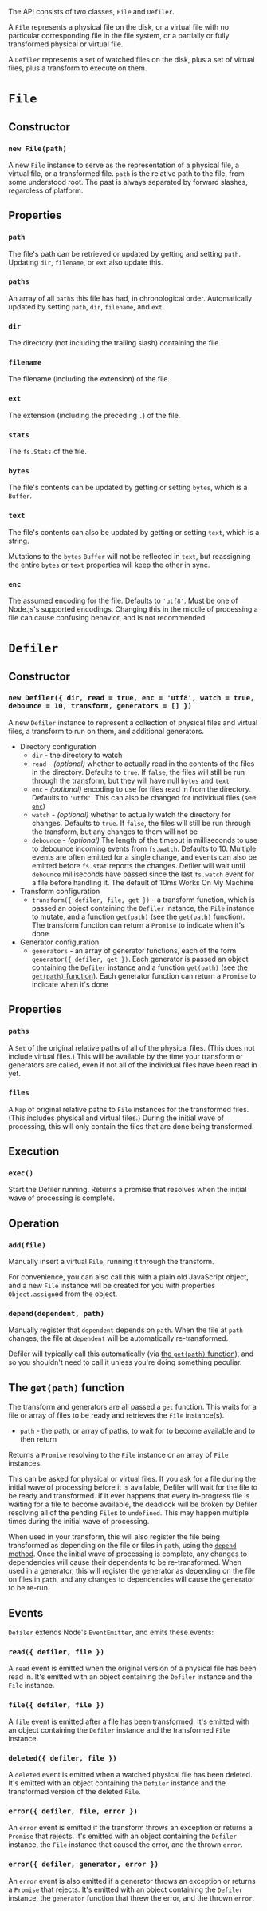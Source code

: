 The API consists of two classes, `File` and `Defiler`.

A `File` represents a physical file on the disk, or a virtual file with no particular corresponding file in the file system, or a partially or fully transformed physical or virtual file.

A `Defiler` represents a set of watched files on the disk, plus a set of virtual files, plus a transform to execute on them.

# `File`

## Constructor

### `new File(path)`

A new `File` instance to serve as the representation of a physical file, a virtual file, or a transformed file. `path` is the relative path to the file, from some understood root. The past is always separated by forward slashes, regardless of platform.

## Properties

### `path`

The file's path can be retrieved or updated by getting and setting `path`. Updating `dir`, `filename`, or `ext` also update this.

### `paths`

An array of all `path`s this file has had, in chronological order. Automatically updated by setting `path`, `dir`, `filename`, and `ext`.

### `dir`

The directory (not including the trailing slash) containing the file.

### `filename`

The filename (including the extension) of the file.

### `ext`

The extension (including the preceding `.`) of the file.

### `stats`

The `fs.Stats` of the file.

### `bytes`

The file's contents can be updated by getting or setting `bytes`, which is a `Buffer`.

### `text`

The file's contents can also be updated by getting or setting `text`, which is a string.

Mutations to the `bytes` `Buffer` will not be reflected in `text`, but reassigning the entire `bytes` or `text` properties will keep the other in sync.

### `enc`

The assumed encoding for the file. Defaults to `'utf8'`. Must be one of Node.js's supported encodings. Changing this in the middle of processing a file can cause confusing behavior, and is not recommended.

# `Defiler`

## Constructor

### `new Defiler({ dir, read = true, enc = 'utf8', watch = true, debounce = 10, transform, generators = [] })`

A new `Defiler` instance to represent a collection of physical files and virtual files, a transform to run on them, and additional generators.

- Directory configuration
	- `dir` - the directory to watch
	- `read` - _(optional)_ whether to actually read in the contents of the files in the directory. Defaults to `true`. If `false`, the files will still be run through the transform, but they will have null `bytes` and `text`
	- `enc` - _(optional)_ encoding to use for files read in from the directory. Defaults to `'utf8'`. This can also be changed for individual files (see [`enc`](#enc))
	- `watch` - _(optional)_ whether to actually watch the directory for changes. Defaults to `true`. If `false`, the files will still be run through the transform, but any changes to them will not be
	- `debounce` - _(optional)_ The length of the timeout in milliseconds to use to debounce incoming events from `fs.watch`. Defaults to 10. Multiple events are often emitted for a single change, and events can also be emitted before `fs.stat` reports the changes. Defiler will wait until `debounce` milliseconds have passed since the last `fs.watch` event for a file before handling it. The default of 10ms Works On My Machine
- Transform configuration
	- `transform({ defiler, file, get })` - a transform function, which is passed an object containing the `Defiler` instance, the `File` instance to mutate, and a function `get(path)` (see [the `get(path)` function](#the-getpath-function)). The transform function can return a `Promise` to indicate when it's done
- Generator configuration
	- `generators` - an array of generator functions, each of the form `generator({ defiler, get })`. Each generator is passed an object containing the `Defiler` instance and a function `get(path)` (see [the `get(path)` function](#the-getpath-function)). Each generator function can return a `Promise` to indicate when it's done

## Properties

### `paths`

A `Set` of the original relative paths of all of the physical files. (This does not include virtual files.) This will be available by the time your transform or generators are called, even if not all of the individual files have been read in yet.

### `files`

A `Map` of original relative paths to `File` instances for the transformed files. (This includes physical and virtual files.) During the initial wave of processing, this will only contain the files that are done being transformed.

## Execution

### `exec()`

Start the Defiler running. Returns a promise that resolves when the initial wave of processing is complete.

## Operation

### `add(file)`

Manually insert a virtual `File`, running it through the transform.

For convenience, you can also call this with a plain old JavaScript object, and a new `File` instance will be created for you with properties `Object.assign`ed from the object.

### `depend(dependent, path)`

Manually register that `dependent` depends on `path`. When the file at `path` changes, the file at `dependent` will be automatically re-transformed.

Defiler will typically call this automatically (via [the `get(path)` function](#the-getpath-function)), and so you shouldn't need to call it unless you're doing something peculiar.

## The `get(path)` function

The transform and generators are all passed a `get` function. This waits for a file or array of files to be ready and retrieves the `File` instance(s).

- `path` - the path, or array of paths, to wait for to become available and to then return

Returns a `Promise` resolving to the `File` instance or an array of `File` instances.

This can be asked for physical or virtual files. If you ask for a file during the initial wave of processing before it is available, Defiler will wait for the file to be ready and transformed. If it ever happens that every in-progress file is waiting for a file to become available, the deadlock will be broken by Defiler resolving all of the pending `File`s to `undefined`. This may happen multiple times during the initial wave of processing.

When used in your transform, this will also register the file being transformed as depending on the file or files in `path`, using the [`depend` method](#dependdependent-path). Once the initial wave of processing is complete, any changes to dependencies will cause their dependents to be re-transformed. When used in a generator, this will register the generator as depending on the file on files in `path`, and any changes to dependencies will cause the generator to be re-run.

## Events

`Defiler` extends Node's `EventEmitter`, and emits these events:

### `read({ defiler, file })`

A `read` event is emitted when the original version of a physical file has been read in. It's emitted with an object containing the `Defiler` instance and the `File` instance.

### `file({ defiler, file })`

A `file` event is emitted after a file has been transformed. It's emitted with an object containing the `Defiler` instance and the transformed `File` instance.

### `deleted({ defiler, file })`

A `deleted` event is emitted when a watched physical file has been deleted. It's emitted with an object containing the `Defiler` instance and the transformed version of the deleted `File`.

### `error({ defiler, file, error })`

An `error` event is emitted if the transform throws an exception or returns a `Promise` that rejects. It's emitted with an object containing the `Defiler` instance, the `File` instance that caused the error, and the thrown `error`.

### `error({ defiler, generator, error })`

An `error` event is also emitted if a generator throws an exception or returns a `Promise` that rejects. It's emitted with an object containing the `Defiler` instance, the `generator` function that threw the error, and the thrown `error`.
